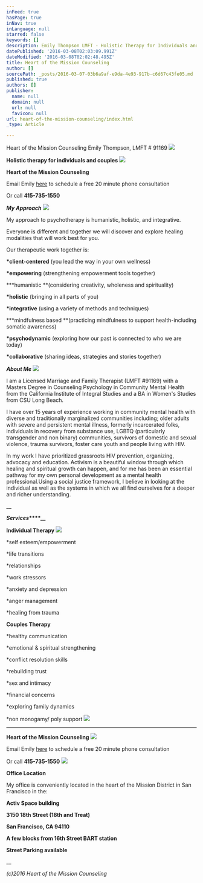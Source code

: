 ```yaml
---
inFeed: true
hasPage: true
inNav: true
inLanguage: null
starred: false
keywords: []
description: Emily Thompson LMFT - Holistic Therapy for Individuals and Adults
datePublished: '2016-03-08T02:03:09.991Z'
dateModified: '2016-03-08T02:02:48.495Z'
title: Heart of the Mission Counseling
author: []
sourcePath: _posts/2016-03-07-03b6a9af-e9da-4e93-917b-c6d67c43fe05.md
published: true
authors: []
publisher:
  name: null
  domain: null
  url: null
  favicon: null
url: heart-of-the-mission-counseling/index.html
_type: Article

---
```

Heart of the Mission Counseling                  Emily Thompson, LMFT \# 91169
![](https://s3-us-west-2.amazonaws.com/the-grid-img/p/6b014677144c010e290927121670fa82692305d1.jpg)

**Holistic therapy for individuals and couples**
![](https://s3-us-west-2.amazonaws.com/the-grid-img/p/57ec3a898e2f4df43cfe12c036a5040d4dd2d154.jpg)

**Heart of the Mission Counseling**

Email Emily [here][0] to schedule a free 20 minute phone consultation

Or call **415-735-1550**

**_My Approach_**
![](https://s3-us-west-2.amazonaws.com/the-grid-img/p/27c019272fc53b90cae4c1fc54be2c0a2d740ef4.jpg)

My approach to psychotherapy is humanistic, holistic, and integrative.

Everyone is different and together we will discover and explore healing modalities that will work best for you.

Our therapeutic work together is:

**\*client-centered** (you lead the way in your own wellness)

**\*empowering** (strengthening empowerment tools together)

**\*humanistic **(considering creativity, wholeness and spirituality)

**\*holistic** (bringing in all parts of you)

**\*integrative** (using a variety of methods and techniques)

**\*mindfulness based **(practicing mindfulness to support health-including somatic awareness)

**\*psychodynamic** (exploring how our past is connected to who we are today)

**\*collaborative** (sharing ideas, strategies and stories together)

**_About Me_**
![](https://the-grid-user-content.s3-us-west-2.amazonaws.com/b4be3ec4-3f2e-494d-8d51-ded5c75ba011.png)

I am a Licensed Marriage and Family Therapist (LMFT \#91169) with a Masters Degree in Counseling Psychology in Community Mental Health from the California Institute of Integral Studies and a BA in Women's Studies from CSU Long Beach. 

I have over 15 years of experience working in community mental health with diverse and traditionally marginalized communities including; older adults with severe and persistent mental illness, formerly incarcerated folks, individuals in recovery from substance use, LGBTQ (particularly transgender and non binary) communities, survivors of domestic and sexual violence, trauma survivors, foster care youth and people living with HIV. 

In my work I have prioritized grassroots HIV prevention, organizing, advocacy and education. Activism is a beautiful window through which healing and spiritual growth can happen, and for me has been an essential pathway for my own personal development as a mental health professional.Using a social justice framework, I believe in looking at the individual as well as the systems in which we all find ourselves for a deeper and richer understanding.

**__**

**_Services_****__**

**Individual Therapy**
![](https://s3-us-west-2.amazonaws.com/the-grid-img/p/cd73aa836d5a52fd12e969fe2e5760598f5abf95.jpg)

\*self esteem/empowerment

\*life transitions

\*relationships

\*work stressors

\*anxiety and depression

\*anger management

\*healing from trauma

**Couples Therapy**

\*healthy communication

\*emotional & spiritual strengthening

\*conflict resolution skills

\*rebuilding trust

\*sex and intimacy

\*financial concerns

\*exploring family dynamics

\*non monogamy/ poly support
![](https://the-grid-user-content.s3-us-west-2.amazonaws.com/f3effc40-d86a-44c3-b72b-4028d570b6f6.jpg)

****

**Heart of the Mission Counseling**
![](https://the-grid-user-content.s3-us-west-2.amazonaws.com/ad643f9d-8f3d-4bfd-b3d1-b1d8517c40d6.jpg)

Email Emily [here][0] to schedule a free 20 minute phone consultation

Or call **415-735-1550**
![](https://the-grid-user-content.s3-us-west-2.amazonaws.com/ecb6e152-d840-400e-8249-e8c500f84e45.png)

**Office Location**

My office is conveniently located in the heart of the Mission District in San Francisco in the:

**Activ Space building**

**3150 18th Street (18th and Treat)**

**San Francisco, CA 94110**

**A few blocks from 16th Street BART station**

**Street Parking available**

__

_(c)2016 Heart of the Mission Counseling_

[0]: mailto:heartofthemissioncounseling@gmail.com?subject=Scheduling%20a%2020%20minute%20consultation "mailto:heartofthemissioncounseling@gmail.com?subject=Scheduling a 20 minute consultation"